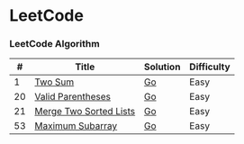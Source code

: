 LeetCode
========

### LeetCode Algorithm

| # | Title | Solution | Difficulty |
|---| ----- | -------- | ---------- |
|1|[Two Sum](https://leetcode.com/problems/two-sum/)|[Go](./algorithms/go/two-sum/two-sum.go)|Easy|
|20|[Valid Parentheses](https://leetcode.com/problems/valid-parentheses/)|[Go](./algorithms/go/valid-parentheses/valid-parentheses.go)|Easy|
|21|[Merge Two Sorted Lists](https://leetcode.com/problems/merge-two-sorted-lists/)|[Go](./algorithms/go/merge-two-sorted-lists/merge-two-sorted-lists.go)|Easy|
|53|[Maximum Subarray](https://leetcode.com/problems/maximum-subarray/)|[Go](./algorithms/go/maximum-subarray/maximum-subarray.go)|Easy|
